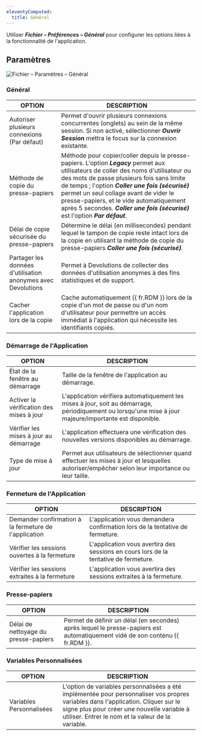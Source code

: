 ```yaml
---
eleventyComputed:
  title: Général
---
```

Utiliser ***Fichier – Préférences – Général*** pour configurer les options liées à la fonctionnalité de l'application.

## Paramètres
![Fichier – Paramètres – Général](https://cdnweb.devolutions.net/docs/RDMM4014_2024_2.png)

### Général
| OPTION                               | DESCRIPTION |
|--------------------------------------|-------------|
| Autoriser plusieurs connexions (Par défaut) | Permet d'ouvrir plusieurs connexions concurrentes (onglets) au sein de la même session. Si non activé, sélectionner ***Ouvrir Session*** mettra le focus sur la connexion existante. |
| Méthode de copie du presse-papiers | Méthode pour copier/coller depuis le presse-papiers. L'option ***Legacy*** permet aux utilisateurs de coller des noms d'utilisateur ou des mots de passe plusieurs fois sans limite de temps ; l'option ***Coller une fois (sécurisé)*** permet un seul collage avant de vider le presse-papiers, et le vide automatiquement après 5 secondes. ***Coller une fois (sécurisé)*** est l'option ***Par défaut***.  |
| Délai de copie sécurisée du presse-papiers | Détermine le délai (en millisecondes) pendant lequel le tampon de copie reste intact lors de la copie en utilisant la méthode de copie du presse-papiers ***Coller une fois (sécurisé)***. | 
| Partager les données d'utilisation anonymes avec Devolutions | Permet à Devolutions de collecter des données d'utilisation anonymes à des fins statistiques et de support. | 
| Cacher l'application lors de la copie | Cache automatiquement {{ fr.RDM }} lors de la copie d'un mot de passe ou d'un nom d'utilisateur pour permettre un accès immédiat à l'application qui nécessite les identifiants copiés. | 

### Démarrage de l'Application
| OPTION                       | DESCRIPTION                                                                    |
|------------------------------|--------------------------------------------------------------------------------|
| État de la fenêtre au démarrage | Taille de la fenêtre de l'application au démarrage.                                                    |
| Activer la vérification des mises à jour | L'application vérifiera automatiquement les mises à jour, soit au démarrage, périodiquement ou lorsqu'une mise à jour majeure/importante est disponible. | 
| Vérifier les mises à jour au démarrage | L'application effectuera une vérification des nouvelles versions disponibles au démarrage. |
| Type de mise à jour | Permet aux utilisateurs de sélectionner quand effectuer les mises à jour et lesquelles autoriser/empêcher selon leur importance ou leur taille. | 

### Fermeture de l'Application
| OPTION                                | DESCRIPTION                                                                |
|---------------------------------------|----------------------------------------------------------------------------|
| Demander confirmation à la fermeture de l'application | L'application vous demandera confirmation lors de la tentative de fermeture.     |
| Vérifier les sessions ouvertes à la fermeture        | L'application vous avertira des sessions en cours lors de la tentative de fermeture. |
| Vérifier les sessions extraites à la fermeture    | L'application vous avertira des sessions extraites à la fermeture.             | 

### Presse-papiers
| OPTION                                | DESCRIPTION                                                                |
|---------------------------------------|----------------------------------------------------------------------------|
| Délai de nettoyage du presse-papiers | Permet de définir un délai (en secondes) après lequel le presse-papiers est automatiquement vidé de son contenu {{ fr.RDM }}. | 

### Variables Personnalisées
| OPTION           | DESCRIPTION |
|------------------|-------------|
| Variables Personnalisées | L'option de variables personnalisées a été implémentée pour personnaliser vos propres variables dans l'application. Cliquer sur le signe plus pour créer une nouvelle variable à utiliser. Entrer le nom et la valeur de la variable. |